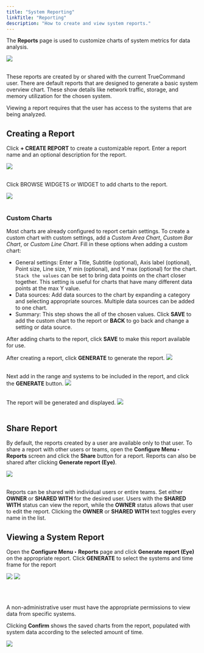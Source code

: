 ```yaml
---
title: "System Reporting"
linkTitle: "Reporting"
description: "How to create and view system reports."
---
```


The **Reports** page is used to customize charts of system metrics for data analysis.

<img src="/images/tc-1.3-reporting.PNG">
<br><br>

These reports are created by or shared with the current TrueCommand user.
There are default reports that are designed to generate a basic system overview chart.
These show details like network traffic, storage, and memory utilization for the chosen system.

Viewing a report requires that the user has access to the systems that are being analyzed.

## Creating a Report

Click **+ CREATE REPORT** to create a customizable report.
Enter a report name and an optional description for the report.

<img src="/images/tc-1.3-reports-new-1.PNG">
<br><br>

Click BROWSE WIDGETS or WIDGET to add charts to the report.

<img src="/images/tc-1.3-reports-new-2.PNG">
<br><br>

### Custom Charts

Most charts are already configured to report certain settings.
To create a custom chart with custom settings, add a *Custom Area Chart*, *Custom Bar Chart*, or *Custom Line Chart*.
Fill in these options when adding a custom chart:

* General settings: Enter a Title, Subtitle (optional), Axis label (optional), Point size, Line size, Y min (optional), and Y max (optional) for the chart.
  `Stack the values` can be set to bring data points on the chart closer together.
  This setting is useful for charts that have many different data points at the max Y value.
* Data sources: Add data sources to the chart by expanding a category and selecting appropriate sources.
  Multiple data sources can be added to one chart.
* Summary: This step shows the all of the chosen values.
  Click **SAVE** to add the custom chart to the report or **BACK** to go back and change a setting or data source.

After adding charts to the report, click **SAVE** to make this report available for use.

After creating a report, click **GENERATE** to generate the report.
<img src="/images/tc-1.3-reports-new-3.PNG">
<br><br>

Next add in the range and systems to be included in the report, and click the **GENERATE** button.
<img src="/images/tc-1.3-reports-new-4.PNG">
<br><br>

The report will be generated and displayed.
<img src="/images/tc-1.3-reports-new-5.PNG">
<br><br>


## Share Report

By default, the reports created by a user are available only to that user.
To share a report with other users or teams, open the **Configure Menu ‣ Reports** screen and click the **Share** button for a report.
Reports can also be shared after clicking **Generate report (Eye)**.

<img src="/images/tc-1.3-reports-share.PNG">
<br><br>

Reports can be shared with individual users or entire teams.
Set either **OWNER** or **SHARED WITH** for the desired user.
Users with the **SHARED WITH** status can view the report, while the **OWNER** status allows that user to edit the report.
Clicking the **OWNER** or **SHARED WITH** text toggles every name in the list.

## Viewing a System Report

Open the **Configure Menu ‣ Reports** page and click **Generate report (Eye)** on the appropriate report.
Click **GENERATE** to select the systems and time frame for the report

<img src="/images/tc-1.3-generate-report.PNG">
<img src="/images/tc-1.3-generate-report-2.PNG">

<br><br>

A non-administrative user must have the appropriate permissions to view data from specific systems.

Clicking **Confirm** shows the saved charts from the report, populated with system data according to the selected amount of time.

<img src="/images/tc-1.3-reports-new-5.PNG">
<br><br>
